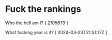 # Fuck the rankings

Who the hell am I?
{ 2105679 }

What fucking year is it?
[ 2024-03-23T21:51:17Z ]
